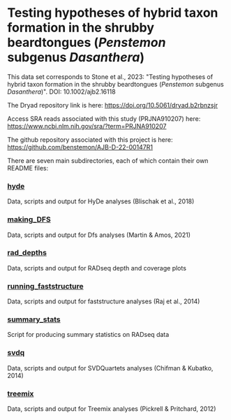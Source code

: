 # Testing hypotheses of hybrid taxon formation in the shrubby beardtongues (*Penstemon* subgenus *Dasanthera*)
This data set corresponds to Stone et al., 2023: "Testing hypotheses of hybrid taxon formation in the shrubby beardtongues (*Penstemon* subgenus *Dasanthera*)". DOI: 10.1002/ajb2.16118

The Dryad repository link is here: https://doi.org/10.5061/dryad.b2rbnzsjr

Access SRA reads associated with this study (PRJNA910207) here: https://www.ncbi.nlm.nih.gov/sra/?term=PRJNA910207

The github repository associated with this project is here: https://github.com/benstemon/AJB-D-22-00147R1


There are seven main subdirectories, each of which contain their own README files:

### [hyde](hyde/)
Data, scripts and output for HyDe analyses (Blischak et al., 2018)

### [making_DFS](making_DFS/)
Data, scripts and output for Dfs analyses (Martin & Amos, 2021)

### [rad_depths](rad_depths/)
Data, scripts and output for RADseq depth and coverage plots

### [running_faststructure](running_faststructure/)
Data, scripts and output for faststructure analyses (Raj et al., 2014)

### [summary_stats](summary_stats/)
Script for producing summary statistics on RADseq data

### [svdq](svdq/)
Data, scripts and output for SVDQuartets analyses (Chifman & Kubatko, 2014)

### [treemix](treemix/)
Data, scripts and output for Treemix analyses (Pickrell & Pritchard, 2012)

